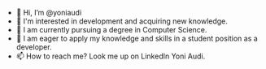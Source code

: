 - 👋 Hi, I’m @yoniaudi
- 👀 I'm interested in development and acquiring new knowledge.
- 🌱 I am currently pursuing a degree in Computer Science.
- 💞️ I am eager to apply my knowledge and skills in a student position as a developer.
- 📫 How to reach me? Look me up on LinkedIn Yoni Audi.

<!---
yoniaudi/yoniaudi is a ✨ special ✨ repository because its `README.md` (this file) appears on your GitHub profile.
You can click the Preview link to take a look at your changes.
--->
